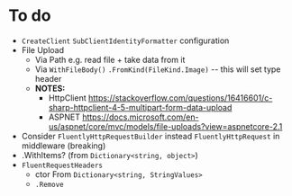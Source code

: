 # To do
- `CreateClient` `SubClientIdentityFormatter` configuration
- File Upload
  - Via Path e.g. read file + take data from it
  - Via `WithFileBody()`
    `.FromKind(FileKind.Image)` -- this will set type header
  - **NOTES:**
    - HttpClient https://stackoverflow.com/questions/16416601/c-sharp-httpclient-4-5-multipart-form-data-upload
    - ASPNET https://docs.microsoft.com/en-us/aspnet/core/mvc/models/file-uploads?view=aspnetcore-2.1
- Consider `FluentlyHttpRequestBuilder` instead `FluentlyHttpRequest` in middleware (breaking)
- .WithItems? (from `Dictionary<string, object>`)
- `FluentRequestHeaders`
  - ctor From `Dictionary<string, StringValues>`
  - `.Remove`